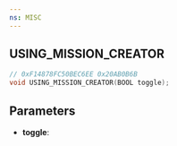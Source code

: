 ```yaml
---
ns: MISC
---
```

## USING_MISSION_CREATOR

```c
// 0xF14878FC50BEC6EE 0x20AB0B6B
void USING_MISSION_CREATOR(BOOL toggle);
```

## Parameters
* **toggle**: 

